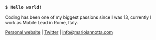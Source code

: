 ### `$ Hello world!`

Coding has been one of my biggest passions since I was 13, currently I work as Mobile Lead in Rome, Italy.

[Personal website](https://www.marioiannotta.com) | [Twitter](https://www.twitter.com/MarioIannotta) | [info@marioiannotta.com](mailto:info@marioiannotta.com) 
